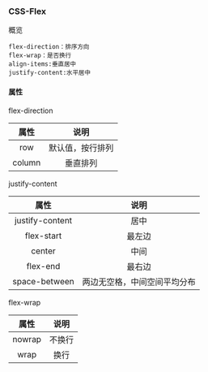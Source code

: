 ### CSS-Flex

概览

```
flex-direction：排序方向
flex-wrap：是否换行
align-items:垂直居中
justify-content:水平居中
```

#### 属性

flex-direction

|  属性  |       说明       |
| :----: | :--------------: |
|  row   | 默认值，按行排列 |
| column |     垂直排列     |

justify-content

|      属性       |             说明             |
| :-------------: | :--------------------------: |
| justify-content |             居中             |
|   flex-start    |            最左边            |
|     center      |             中间             |
|    flex-end     |            最右边            |
|  space-between  | 两边无空格，中间空间平均分布 |

flex-wrap

|  属性  |  说明  |
| :----: | :----: |
| nowrap | 不换行 |
|  wrap  |  换行  |

